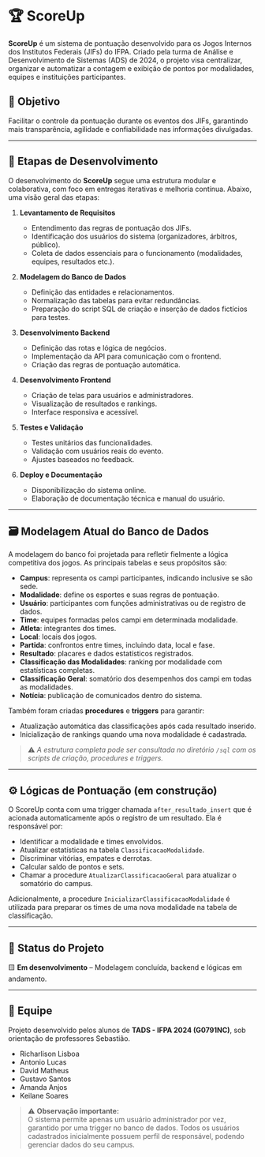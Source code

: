 # 🏆 ScoreUp

**ScoreUp** é um sistema de pontuação desenvolvido para os Jogos Internos dos Institutos Federais (JIFs) do IFPA. Criado pela turma de Análise e Desenvolvimento de Sistemas (ADS) de 2024, o projeto visa centralizar, organizar e automatizar a contagem e exibição de pontos por modalidades, equipes e instituições participantes.

## 📌 Objetivo

Facilitar o controle da pontuação durante os eventos dos JIFs, garantindo mais transparência, agilidade e confiabilidade nas informações divulgadas.

---

## 🧩 Etapas de Desenvolvimento

O desenvolvimento do **ScoreUp** segue uma estrutura modular e colaborativa, com foco em entregas iterativas e melhoria contínua. Abaixo, uma visão geral das etapas:

1. **Levantamento de Requisitos**
   - Entendimento das regras de pontuação dos JIFs.
   - Identificação dos usuários do sistema (organizadores, árbitros, público).
   - Coleta de dados essenciais para o funcionamento (modalidades, equipes, resultados etc.).

2. **Modelagem do Banco de Dados**
   - Definição das entidades e relacionamentos.
   - Normalização das tabelas para evitar redundâncias.
   - Preparação do script SQL de criação e inserção de dados fictícios para testes.

3. **Desenvolvimento Backend**
   - Definição das rotas e lógica de negócios.
   - Implementação da API para comunicação com o frontend.
   - Criação das regras de pontuação automática.

4. **Desenvolvimento Frontend**
   - Criação de telas para usuários e administradores.
   - Visualização de resultados e rankings.
   - Interface responsiva e acessível.

5. **Testes e Validação**
   - Testes unitários das funcionalidades.
   - Validação com usuários reais do evento.
   - Ajustes baseados no feedback.

6. **Deploy e Documentação**
   - Disponibilização do sistema online.
   - Elaboração de documentação técnica e manual do usuário.

---

## 🗃️ Modelagem Atual do Banco de Dados

 A modelagem do banco foi projetada para refletir fielmente a lógica competitiva dos jogos. As principais tabelas e seus propósitos são:

   - **Campus**: representa os campi participantes, indicando inclusive se são sede.
   - **Modalidade**: define os esportes e suas regras de pontuação.
   - **Usuário**: participantes com funções administrativas ou de registro de dados.
   - **Time**: equipes formadas pelos campi em determinada modalidade.
   - **Atleta**: integrantes dos times.
   - **Local**: locais dos jogos.
   - **Partida**: confrontos entre times, incluindo data, local e fase.
   - **Resultado**: placares e dados estatísticos registrados.
   - **Classificação das Modalidades**: ranking por modalidade com estatísticas completas.
   - **Classificação Geral**: somatório dos desempenhos dos campi em todas as modalidades.
   - **Notícia**: publicação de comunicados dentro do sistema.

   Também foram criadas **procedures** e **triggers** para garantir:
   - Atualização automática das classificações após cada resultado inserido.
   - Inicialização de rankings quando uma nova modalidade é cadastrada.

   > ⚠️ *A estrutura completa pode ser consultada no diretório `/sql` com os scripts de criação, procedures e triggers.*

---

## ⚙️ Lógicas de Pontuação (em construção)

O ScoreUp conta com uma trigger chamada `after_resultado_insert` que é acionada automaticamente após o registro de um resultado. Ela é responsável por:

- Identificar a modalidade e times envolvidos.
- Atualizar estatísticas na tabela `ClassificacaoModalidade`.
- Discriminar vitórias, empates e derrotas.
- Calcular saldo de pontos e sets.
- Chamar a procedure `AtualizarClassificacaoGeral` para atualizar o somatório do campus.

Adicionalmente, a procedure `InicializarClassificacaoModalidade` é utilizada para preparar os times de uma nova modalidade na tabela de classificação.

---

## 🚧 Status do Projeto

🟨 **Em desenvolvimento** – Modelagem concluída, backend e lógicas em andamento.

---

## 👥 Equipe

Projeto desenvolvido pelos alunos de **TADS - IFPA 2024 (G0791NC)**, sob orientação de professores Sebastião.

- Richarlison Lisboa
- Antonio Lucas
- David Matheus
- Gustavo Santos
- Amanda Anjos
- Keilane Soares

> ⚠️ **Observação importante:**  
> O sistema permite apenas um usuário administrador por vez, garantido por uma trigger no banco de dados. Todos os usuários cadastrados inicialmente possuem perfil de responsável, podendo gerenciar dados do seu campus.
